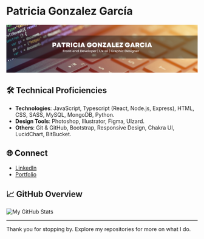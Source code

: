 # Patricia Gonzalez García


![foto](Assets/pat.png)

## 🛠️ Technical Proficiencies

-   **Technologies**: JavaScript, Typescript (React, Node.js, Express), HTML, CSS, SASS, MySQL, MongoDB, Python.
-   **Design Tools**: Photoshop, Illustrator, Figma, UIzard.
-   **Others**: Git & GitHub, Bootstrap, Responsive Design, Chakra UI, LucidChart, BitBucket.

## 🌐 Connect

-   [LinkedIn](https://www.linkedin.com/in/patggarcia/)
-   [Portfolio](https://www.patgonzalez.me)

## 📈 GitHub Overview

![My GitHub Stats](https://github-readme-stats.vercel.app/api?username=patrigarcia&show_icons=true&theme=radical)

---

Thank you for stopping by. Explore my repositories for more on what I do.

